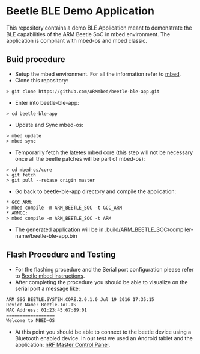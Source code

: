 Beetle BLE Demo Application
===========================

This repository contains a demo BLE Application meant to demonstrate the BLE capabilities of the ARM Beetle SoC in mbed environment.
The application is compliant with mbed-os and mbed classic.

Buid procedure
--------------

* Setup the mbed environment. For all the information refer to [mbed](https://developer.mbed.org/).
* Clone this repository:
```
> git clone https://github.com/ARMmbed/beetle-ble-app.git
```
* Enter into beetle-ble-app:
```
> cd beetle-ble-app
```
* Update and Sync mbed-os:
```
> mbed update
> mbed sync
```
* Temporarily fetch the latetes mbed core (this step will not be necessary once all the beetle patches will be part of mbed-os):
```
> cd mbed-os/core
> git fetch
> git pull --rebase origin master
```
* Go back to beetle-ble-app directory and compile the application:
```
* GCC_ARM:
> mbed compile -m ARM_BEETLE_SOC -t GCC_ARM
* ARMCC:
> mbed compile -m ARM_BEETLE_SOC -t ARM
```
* The generated application will be in .build/ARM_BEETLE_SOC/compiler-name/beetle-ble-app.bin

Flash Procedure and Testing
---------------------------

* For the flashing procedure and the Serial port configuration please refer to [Beetle mbed Instructions](https://community.arm.com/docs/DOC-11614).
* After completing the procedure you should be able to visualize on the serial port a message like:
```
ARM SSG BEETLE.SYSTEM.CORE.2.0.1.0 Jul 19 2016 17:35:15
Device Name: Beetle-IoT-TS
MAC Address: 01:23:45:67:89:01
==================
Welcome to MBED-OS
```
* At this point you should be able to connect to the beetle device using a Bluetooth enabled device.
In our test we used an Android tablet and the application: [nRF Master Control Panel](https://play.google.com/store/apps/details?id=no.nordicsemi.android.mcp&hl=it).
